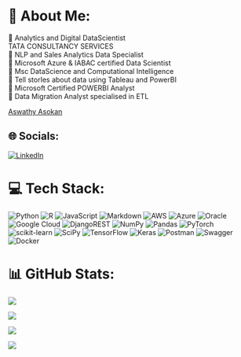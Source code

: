 # 💫 About Me:
🔭 Analytics and Digital DataScientist<br>  TATA CONSULTANCY SERVICES<br>🤝 NLP and Sales Analytics Data Specialist<br>🤝 Microsoft Azure & IABAC certified Data Scientist<br>🌱 Msc DataScience and Computational Intelligence<br>💬 Tell storIes about data using Tableau and PowerBI<br>💬 Microsoft Certified POWERBI Analyst <br>💬 Data Migration Analyst specialised in ETL <br>

<div class="badge-base LI-profile-badge" data-locale="en_US" data-size="medium" data-theme="dark" data-type="VERTICAL" data-vanity="aswathy13asokan" data-version="v1"><a class="badge-base__link LI-simple-link" href="https://uk.linkedin.com/in/aswathy13asokan?trk=profile-badge">Aswathy Asokan</a></div>
              

## 🌐 Socials:
[![LinkedIn](https://img.shields.io/badge/LinkedIn-%230077B5.svg?logo=linkedin&logoColor=white)](https://linkedin.com/in/aswathy13asokan) 


# 💻 Tech Stack:
![Python](https://img.shields.io/badge/python-3670A0?style=for-the-badge&logo=python&logoColor=ffdd54) ![R](https://img.shields.io/badge/r-%23276DC3.svg?style=for-the-badge&logo=r&logoColor=white) ![JavaScript](https://img.shields.io/badge/javascript-%23323330.svg?style=for-the-badge&logo=javascript&logoColor=%23F7DF1E) ![Markdown](https://img.shields.io/badge/markdown-%23000000.svg?style=for-the-badge&logo=markdown&logoColor=white) ![AWS](https://img.shields.io/badge/AWS-%23FF9900.svg?style=for-the-badge&logo=amazon-aws&logoColor=white) ![Azure](https://img.shields.io/badge/azure-%230072C6.svg?style=for-the-badge&logo=azure-devops&logoColor=white) ![Oracle](https://img.shields.io/badge/Oracle-F80000?style=for-the-badge&logo=oracle&logoColor=white) ![Google Cloud](https://img.shields.io/badge/Google%20Cloud-%234285F4.svg?style=for-the-badge&logo=google-cloud&logoColor=white) ![DjangoREST](https://img.shields.io/badge/DJANGO-REST-ff1709?style=for-the-badge&logo=django&logoColor=white&color=ff1709&labelColor=gray) ![NumPy](https://img.shields.io/badge/numpy-%23013243.svg?style=for-the-badge&logo=numpy&logoColor=white) ![Pandas](https://img.shields.io/badge/pandas-%23150458.svg?style=for-the-badge&logo=pandas&logoColor=white) ![PyTorch](https://img.shields.io/badge/PyTorch-%23EE4C2C.svg?style=for-the-badge&logo=PyTorch&logoColor=white) ![scikit-learn](https://img.shields.io/badge/scikit--learn-%23F7931E.svg?style=for-the-badge&logo=scikit-learn&logoColor=white) ![SciPy](https://img.shields.io/badge/SciPy-%230C55A5.svg?style=for-the-badge&logo=scipy&logoColor=%white) ![TensorFlow](https://img.shields.io/badge/TensorFlow-%23FF6F00.svg?style=for-the-badge&logo=TensorFlow&logoColor=white) ![Keras](https://img.shields.io/badge/Keras-%23D00000.svg?style=for-the-badge&logo=Keras&logoColor=white) ![Postman](https://img.shields.io/badge/Postman-FF6C37?style=for-the-badge&logo=postman&logoColor=white) ![Swagger](https://img.shields.io/badge/-Swagger-%23Clojure?style=for-the-badge&logo=swagger&logoColor=white) ![Docker](https://img.shields.io/badge/docker-%230db7ed.svg?style=for-the-badge&logo=docker&logoColor=white)
# 📊 GitHub Stats:
![](https://github-readme-stats.vercel.app/api?username=aswathy7576&theme=dark&hide_border=true&include_all_commits=false&count_private=true)<br/>

![](https://github-readme-streak-stats.herokuapp.com/?user=aswathy7576&theme=dark&hide_border=true)<br/>

![](https://github-readme-stats.vercel.app/api/top-langs/?username=aswathy7576&theme=dark&hide_border=true&include_all_commits=false&count_private=true&layout=compact)


[![](https://visitcount.itsvg.in/api?id=aswathy7576&icon=0&color=0)](https://visitcount.itsvg.in)

<!-- Proudly created with GPRM ( https://gprm.itsvg.in ) -->
